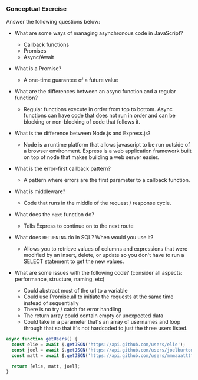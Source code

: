 ### Conceptual Exercise

Answer the following questions below:

- What are some ways of managing asynchronous code in JavaScript?
  * Callback functions
  * Promises
  * Async/Await

- What is a Promise?
  * A one-time guarantee of a future value

- What are the differences between an async function and a regular function?
  * Regular functions execute in order from top to bottom. Async functions can have code that does not run in order and can be blocking or non-blocking of code that follows it.

- What is the difference between Node.js and Express.js?
  * Node is a runtime platform that allows javascript to be run outside of a browser environment. Express is a web application framework built on top of node that makes building a web server easier.

- What is the error-first callback pattern?
  * A pattern where errors are the first parameter to a callback function.

- What is middleware?
  * Code that runs in the middle of the request / response cycle.

- What does the `next` function do?
  * Tells Express to continue on to the next route

- What does `RETURNING` do in SQL? When would you use it?
  * Allows you to retrieve values of columns and expressions that were modified by an insert, delete, or update so you don't have to run a SELECT statement to get the new values.

- What are some issues with the following code? (consider all aspects: performance, structure, naming, etc)
  * Could abstract most of the url to a variable
  * Could use Promise.all to initiate the requests at the same time instead of sequentially
  * There is no try / catch for error handling
  * The return array could contain empty or unexpected data
  * Could take in a parameter that's an array of usernames and loop through that so that it's not hardcoded to just the three users listed.

```js
async function getUsers() {
  const elie = await $.getJSON('https://api.github.com/users/elie');
  const joel = await $.getJSON('https://api.github.com/users/joelburton');
  const matt = await $.getJSON('https://api.github.com/users/mmmaaatttttt');

  return [elie, matt, joel];
}
```
